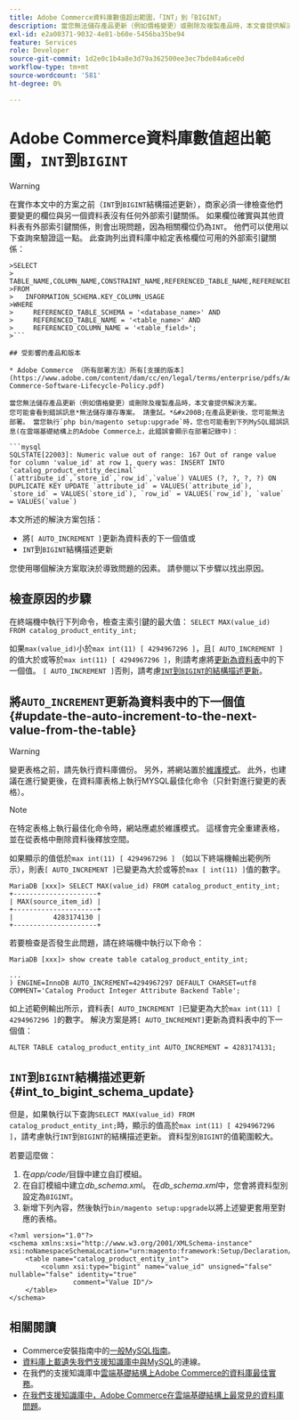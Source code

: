 ```yaml
---
title: Adobe Commerce資料庫數值超出範圍，「INT」到「BIGINT」
description: 當您無法儲存產品更新（例如價格變更）或刪除及複製產品時，本文會提供解決方案。
exl-id: e2a00371-9032-4e81-b60e-5456ba35be94
feature: Services
role: Developer
source-git-commit: 1d2e0c1b4a8e3d79a362500ee3ec7bde84a6ce0d
workflow-type: tm+mt
source-wordcount: '581'
ht-degree: 0%

---
```


# Adobe Commerce資料庫數值超出範圍，`INT`到`BIGINT`

>[!WARNING]
>
>在實作本文中的方案之前（`INT`到`BIGINT`結構描述更新），商家必須一律檢查他們要變更的欄位與另一個資料表沒有任何外部索引鍵關係。 如果欄位確實與其他資料表有外部索引鍵關係，則會出現問題，因為相關欄位仍為`INT`。 他們可以使用以下查詢來驗證這一點。 此查詢列出資料庫中給定表格欄位可用的外部索引鍵關係：
>
```mysql
>SELECT 
>     TABLE_NAME,COLUMN_NAME,CONSTRAINT_NAME,REFERENCED_TABLE_NAME,REFERENCED_COLUMN_NAME
>FROM
>   INFORMATION_SCHEMA.KEY_COLUMN_USAGE
>WHERE
>     REFERENCED_TABLE_SCHEMA = '<database_name>' AND
>     REFERENCED_TABLE_NAME = '<table_name>' AND
>     REFERENCED_COLUMN_NAME = '<table_field>';
>```

## 受影響的產品和版本

* Adobe Commerce （所有部署方法）所有[支援的版本](https://www.adobe.com/content/dam/cc/en/legal/terms/enterprise/pdfs/Adobe-Commerce-Software-Lifecycle-Policy.pdf)

當您無法儲存產品更新（例如價格變更）或刪除及複製產品時，本文會提供解決方案。
您可能會看到錯誤訊息*無法儲存庫存專案。 請重試。*&#x200B;在產品更新後，您可能無法部署。 當您執行`php bin/magento setup:upgrade`時，您也可能看到下列MySQL錯誤訊息(在雲端基礎結構上的Adobe Commerce上，此錯誤會顯示在部署記錄中)：

```mysql
SQLSTATE[22003]: Numeric value out of range: 167 Out of range value for column 'value_id' at row 1, query was: INSERT INTO `catalog_product_entity_decimal` (`attribute_id`,`store_id`,`row_id`,`value`) VALUES (?, ?, ?, ?) ON DUPLICATE KEY UPDATE `attribute_id` = VALUES(`attribute_id`), `store_id` = VALUES(`store_id`), `row_id` = VALUES(`row_id`), `value` = VALUES(`value`)
```

本文所述的解決方案包括：
* 將`[ AUTO_INCREMENT ]`更新為資料表的下一個值或
* `INT`到`BIGINT`結構描述更新

您使用哪個解決方案取決於導致問題的因素。 請參閱以下步驟以找出原因。

## 檢查原因的步驟


在終端機中執行下列命令，檢查主索引鍵的最大值： `SELECT MAX(value_id) FROM catalog_product_entity_int;`

如果`max(value_id)`小於`max int(11) [ 4294967296 ]`，且`[ AUTO_INCREMENT ]`的值大於或等於`max int(11) [ 4294967296 ]`，則請考慮將[更新為資料表](#update-the-auto-increment-to-the-next-value-from-the-table)中的下一個值。 `[ AUTO_INCREMENT ]`否則，請考慮[`INT`到`BIGINT`的結構描述更新](#int_to_bigint_schema_update)。

## 將`AUTO_INCREMENT`更新為資料表中的下一個值 {#update-the-auto-increment-to-the-next-value-from-the-table}

>[!WARNING]
>
>變更表格之前，請先執行資料庫備份。 另外，將網站置於[維護模式](https://experienceleague.adobe.com/docs/commerce-operations/configuration-guide/setup/application-modes.html#maintenance-mode)。 此外，也建議在進行變更後，在資料庫表格上執行MYSQL最佳化命令（只針對進行變更的表格）。

>[!NOTE]
>
>在特定表格上執行最佳化命令時，網站應處於維護模式。 這樣會完全重建表格，並在從表格中刪除資料後釋放空間。

如果顯示的值低於`max int(11) [ 4294967296 ]` （如以下終端機輸出範例所示），則表`[ AUTO_INCREMENT ]`已變更為大於或等於`max [ int(11) ]`值的數字。

```mariadb
MariaDB [xxx]> SELECT MAX(value_id) FROM catalog_product_entity_int;
+---------------------+
| MAX(source_item_id) |
+---------------------+
|          4283174130 |
+---------------------+
```

若要檢查是否發生此問題，請在終端機中執行以下命令：

```
MariaDB [xxx]> show create table catalog_product_entity_int;

...
) ENGINE=InnoDB AUTO_INCREMENT=4294967297 DEFAULT CHARSET=utf8 COMMENT='Catalog Product Integer Attribute Backend Table';
```

如上述範例輸出所示，資料表`[ AUTO_INCREMENT ]`已變更為大於`max int(11) [ 4294967296 ]`的數字。 解決方案是將`[ AUTO_INCREMENT]`更新為資料表中的下一個值：

```
ALTER TABLE catalog_product_entity_int AUTO_INCREMENT = 4283174131;
```

## `INT`到`BIGINT`結構描述更新 {#int_to_bigint_schema_update}

但是，如果執行以下查詢`SELECT MAX(value_id) FROM catalog_product_entity_int;`時，顯示的值高於`max int(11) [ 4294967296 ]`，請考慮執行`INT`到`BIGINT`的結構描述更新。 資料型別`BIGINT`的值範圍較大。

若要這麼做：

1. 在&#x200B;*app/code/*&#x200B;目錄中建立自訂模組。
1. 在自訂模組中建立&#x200B;*db_schema.xml*。 在&#x200B;*db_schema.xml*&#x200B;中，您會將資料型別設定為`BIGINT`。
1. 新增下列內容，然後執行`bin/magento setup:upgrade`以將上述變更套用至對應的表格。

```
<?xml version="1.0"?>
<schema xmlns:xsi="http://www.w3.org/2001/XMLSchema-instance" xsi:noNamespaceSchemaLocation="urn:magento:framework:Setup/Declaration/Schema/etc/schema.xsd">
    <table name="catalog_product_entity_int">
        <column xsi:type="bigint" name="value_id" unsigned="false" nullable="false" identity="true"
                comment="Value ID"/>
    </table>
</schema>
```


## 相關閱讀

* Commerce安裝指南中的[一般MySQL指南](https://experienceleague.adobe.com/docs/commerce-operations/installation-guide/prerequisites/database-server/mysql.html)。
* [資料庫上載遺失我們支援知識庫中與MySQL](https://experienceleague.adobe.com/docs/commerce-knowledge-base/kb/troubleshooting/database/database-upload-loses-connection-to-mysql.html)的連線。
* 在我們的支援知識庫中[雲端基礎結構上Adobe Commerce的資料庫最佳實務](https://experienceleague.adobe.com/docs/commerce-knowledge-base/kb/best-practices/database/database-best-practices-for-magento-commerce-cloud.html)。
* [在我們支援知識庫中，Adobe Commerce在雲端基礎結構上最常見的資料庫問題](https://experienceleague.adobe.com/docs/commerce-knowledge-base/kb/best-practices/database/most-common-database-issues-in-magento-commerce-cloud.html)。
